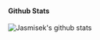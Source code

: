 #### Github Stats

![Jasmisek's github stats](https://github-readme-stats.vercel.app/api?username=Jasmiseke&count_private=true&theme=tokyonight&hide=contribs,prs)
